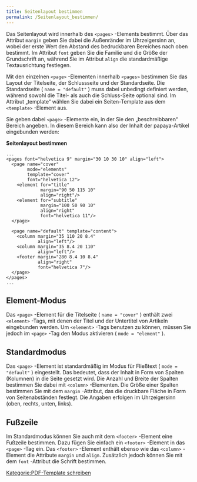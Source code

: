 ```yaml
---
title: Seitenlayout bestimmen
permalink: /Seitenlayout_bestimmen/
---
```


Das Seitenlayout wird innerhalb des `<pages>` -Elements bestimmt. Über das Attribut `margin` geben Sie dabei die Außenränder im Uhrzeigersinn an, wobei der erste Wert den Abstand des bedruckbaren Bereiches nach oben bestimmt. Im Attribut `font` geben Sie die Familie und die Größe der Grundschrift an, während Sie im Attribut `align` die standardmäßige Textausrichtung festlegen.

Mit den einzelnen `<page>` -Elementen innerhalb `<pages>` bestimmen Sie das Layout der Titelseite, der Schlussseite und der Standardseite. Die Standardseite ( `name =
      "default"` ) muss dabei unbedingt definiert werden, während sowohl die Titel- als auch die Schluss-Seite optional sind. Im Attribut „template“ wählen Sie dabei ein Seiten-Template aus dem `<template>` -Element aus.

Sie geben dabei `<page>` -Elemente ein, in der Sie den „beschreibbaren“ Bereich angeben. In diesem Bereich kann also der Inhalt der papaya-Artikel eingebunden werden:

**Seitenlayout bestimmen**

~~~~ {.xml}
...
<pages font="helvetica 9" margin="30 10 30 10" align="left">
  <page name="cover"
        mode="elements"
        template="cover"
        font="helvetica 12">
    <element for="title"
             margin="90 50 115 10"
             align="right"/>
    <element for="subtitle"
             margin="100 50 90 10"
             align="right"
             font="helvetica 11"/>
  </page>

  <page name="default" template="content">
    <column margin="35 110 20 8.4"
            align="left"/>
    <column margin="35 8.4 20 110"
            align="left"/>
    <footer margin="280 8.4 10 8.4"
            align="right"
            font="helvetica 7"/>
  </page>
</pages>
...
~~~~

Element-Modus
-------------

Das `<page>` -Element für die Titelseite ( `name = "cover"` ) enthält zwei `<element>` -Tags, mit denen der Titel und der Untertitel von Artikeln eingebunden werden. Um `<element>` -Tags benutzen zu können, müssen Sie jedoch im `<page>` -Tag den Modus aktivieren ( `mode =
      "element"` ).

Standardmodus
-------------

Das `<page>` -Element ist standardmäßig im Modus für Fließtext ( `mode = "default"` ) eingestellt. Das bedeutet, dass der Inhalt in Form von Spalten (Kolumnen) in die Seite gesetzt wird. Die Anzahl und Breite der Spalten bestimmen Sie dabei mit `<column>` -Elementen. Die Größe einer Spalten bestimmen Sie mit dem `margin` -Attribut, das die druckbare Fläche in Form von Seitenabständen festlegt. Die Angaben erfolgen im Uhrzeigersinn (oben, rechts, unten, links).

Fußzeile
--------

Im Standardmodus können Sie auch mit dem `<footer>` -Element eine Fußzeile bestimmen. Dazu fügen Sie einfach ein `<footer>` -Element in das `<page>` -Tag ein. Das `<footer>` -Element enthält ebenso wie das `<column>` -Element die Attribute `margin` und `align`. Zusätzlich jedoch können Sie mit dem `font` -Attribut die Schrift bestimmen.

[Kategorie:PDF-Template schreiben](/Kategorie:PDF-Template_schreiben "wikilink")